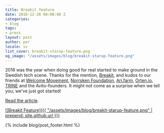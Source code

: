 ```yaml
---
title: Breakit feature
date: 2016-12-26 00:00:00 Z
categories:
- blog
tags:
- press
layout: post
author: per
locale: sv
list_cover: breakit-starup-feature.png
og_image: "/assets/images/blog/breakit-starup-feature.png"
---
```


2016 was the year when doing good for real started to make ground in the Swedish tech scene.
Thanks for the mention, [Breakit](http://www.breakit.se/), and kudos to our friends at [Welcome Movement](http://welcomemovement.se/), [Norrsken Foundation](http://norrskenfoundation.org/), [Ari.farm](https://www.ari.farm/), [Orten.io](http://www.orten.io/), [TRINE](https://www.jointrine.com/) and the Avito-founders.
It might not come as a surprise when we tell you; we've just got started!

[Read the article](http://www.breakit.se/artikel/5926/har-ar-startup-profilerna-som-forsoker-gora-varlden-lite-battre).

[![Breakit Feature]({{ "/assets/images/blog/breakit-starup-feature.png" | prepend: site.github.url }})](http://www.breakit.se/artikel/5926/har-ar-startup-profilerna-som-forsoker-gora-varlden-lite-battre)

{% include blog/post_footer.html %}
